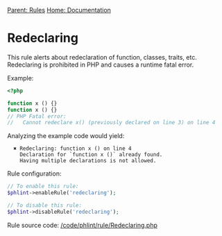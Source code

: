 
[Parent: Rules](/documentation/rules.md) [Home: Documentation](/documentation/index.md)

Redeclaring
===========

This rule alerts about redeclaration of function, classes, traits, etc. Redeclaring is prohibited in PHP and causes a
runtime fatal error.

Example:

```php
<?php

function x () {}
function x () {}
// PHP Fatal error:
//   Cannot redeclare x() (previously declared on line 3) on line 4
```

Analyzing the example code would yield:

```
  ✖ Redeclaring: function x () on line 4
    Declaration for `function x ()` already found.
    Having multiple declarations is not allowed.
```

Rule configuration:

```php
// To enable this rule:
$phlint->enableRule('redeclaring');

// To disable this rule:
$phlint->disableRule('redeclaring');
```

Rule source code: [/code/phlint/rule/Redeclaring.php](/code/phlint/rule/Redeclaring.php)
